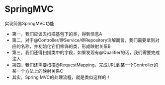 # SpringMVC
实现简易SpringMVC功能

- 第一，我们应该去扫描基包下的类，得到信息A
- 第二，对于@Controller/@Service/@Repository注解而言，我们需要拿到对应的名称，并初始化它们修饰的类，形成映射关系B
- 第三，我们还得扫描类中的字段，如果发现有@Qualifier的话，我们需要完成注入
- 第四，我们还需要扫描@RequestMapping，完成URL到某一个Controller的某一个方法上的映射关系C
- 其实，Spring MVC的处理流程，就是类似这样的！
